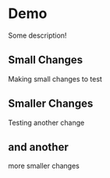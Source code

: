 # Demo

Some description!

## Small Changes

Making small changes to test

## Smaller Changes


Testing another change

## and another

more smaller changes
